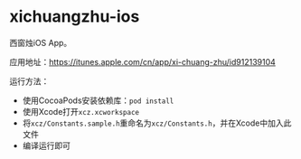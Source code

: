 xichuangzhu-ios
===============

西窗烛iOS App。

应用地址：https://itunes.apple.com/cn/app/xi-chuang-zhu/id912139104

运行方法：

* 使用CocoaPods安装依赖库：`pod install`
* 使用Xcode打开`xcz.xcworkspace`
* 将`xcz/Constants.sample.h`重命名为`xcz/Constants.h`，并在Xcode中加入此文件
* 编译运行即可
